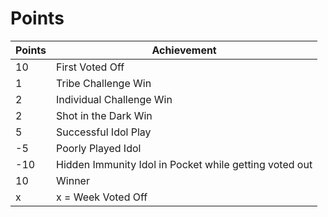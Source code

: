 # Points

|Points|Achievement|
| -------- | -------- |
| 10 | First Voted Off |
| 1 | Tribe Challenge Win |
| 2 | Individual Challenge Win | 
| 2 | Shot in the Dark Win |
| 5 | Successful Idol Play |
| -5 | Poorly Played Idol | 
| -10 | Hidden Immunity Idol in Pocket while getting voted out |
| 10 | Winner |
| x | x = Week Voted Off |
